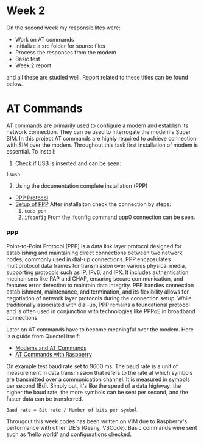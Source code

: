 # Week 2

On the second week my responsibilites were:
-   Work on AT commands
-   Initialize a src folder for source files
-   Process the responses from the modem
-   Basic test
-   Week 2 report
  
and all these are studied well. Report related to these titles can be found below.

# AT Commands
AT commands are primarily used to configure a modem and establish its network connection. They can be used to interrogate the modem's Super SIM.
In this project AT commands are highly required to achieve connection with SIM over the modem. Throughout this task first installation of modem is essential. To install:

1. Check if USB is inserted and can be seen:
```
lsusb
```
2. Using the documentation complete installation (PPP)
- [PPP Protocol](https://docs.sixfab.com/page/setting-up-the-ppp-connection-for-sixfab-shield-hat)
- [Setup of PPP](https://www.twilio.com/docs/iot/supersim/getting-started-super-sim-raspberry-pi-sixfab-base-hat)
After installaiton check the connection by steps:
	1. `sudo pon`
	2. `ifconfig`
	From the ifconfig command ppp0 connection can be seen.

### PPP
Point-to-Point Protocol (PPP) is a data link layer protocol designed for establishing and maintaining direct connections between two network nodes, commonly used in dial-up connections. PPP encapsulates multiprotocol data frames for transmission over various physical media, supporting protocols such as IP, IPv6, and IPX. It includes authentication mechanisms like PAP and CHAP, ensuring secure communication, and features error detection to maintain data integrity. PPP handles connection establishment, maintenance, and termination, and its flexibility allows for negotiation of network layer protocols during the connection setup. While traditionally associated with dial-up, PPP remains a foundational protocol and is often used in conjunction with technologies like PPPoE in broadband connections.

    
   
Later on AT commands have to become meaningful over the modem. Here is a guide from Quectel itself:
- [Modems and AT Commands](https://en.m.wikibooks.org/wiki/Serial_Programming/Modems_and_AT_Commands)
- [AT Commands with Raspberry](https://forums.raspberrypi.com/viewtopic.php?t=183796)
  
On example test baud rate set to 9600 ms. The baud rate is a unit of measurement in data transmission that refers to the rate at which symbols are transmitted over a communication channel. It is measured in symbols per second (Bd). Simply put, it's like the speed of a data highway: the higher the baud rate, the more symbols can be sent per second, and the faster data can be transferred. 
```
Baud rate = Bit rate / Number of bits per symbol

```

Througout this week codes has been written on VIM due to Raspberry's performance with other IDE's (Geany, VSCode).
Basic commands were sent such as 'hello world' and configurations checked.
